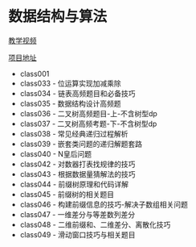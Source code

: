 # 数据结构与算法

[教学视频](https://space.bilibili.com/8888480)

[项目地址](https://github.com/algorithmzuo)

- class001
- class033 - 位运算实现加减乘除
- class034 - 链表高频题目和必备技巧
- class035 - 数据结构设计高频题
- class036 - 二叉树高频题目-上-不含树型dp
- class037 - 二叉树高频考题-下-不含树型dp
- class038 - 常见经典递归过程解析
- class039 - 嵌套类问题的递归解题套路
- class040 - N皇后问题
- class042 - 对数器打表找规律的技巧
- class043 - 根据数据量猜解法的技巧
- class044 - 前缀树原理和代码详解
- class045 - 前缀树的相关题目
- class046 - 构建前缀信息的技巧-解决子数组相关问题
- class047 - 一维差分与等差数列差分
- class048 - 二维前缀和、二维差分、离散化技巧
- class049 - 滑动窗口技巧与相关题目